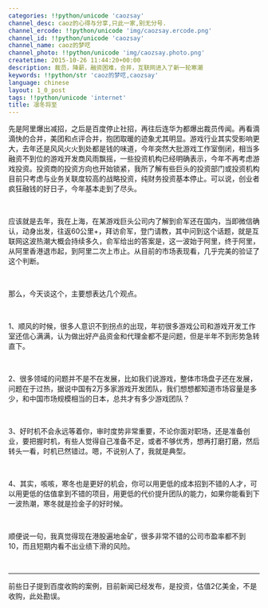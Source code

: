 ```yaml
---
categories: !!python/unicode 'caozsay'
channel_desc: caoz的心得与分享,只此一家,别无分号.
channel_ercode: !!python/unicode 'img/caozsay.ercode.png'
channel_id: !!python/unicode 'caozsay'
channel_name: caoz的梦呓
channel_photo: !!python/unicode 'img/caozsay.photo.png'
createtime: 2015-10-26 11:44:20+00:00
description: 裁员，降薪，融资困难，合并，互联网进入了新一轮寒潮
keywords: !!python/str 'caoz的梦呓,caozsay'
language: chinese
layout: 1_0_post
tags: !!python/unicode 'internet'
title: 凛冬将至
---
```

<div class="rich_media_content" id="js_content">
<p>
         先是阿里爆出减招，之后是百度停止社招，再往后连华为都爆出裁员传闻。再看滴滴快的合并，美团和点评合并，抱团取暖的迹象尤其明显。游戏行业其实受影响更大，去年还是风风火火到处都是钱的味道，今年突然大批游戏工作室倒闭，相当多融资不到位的游戏开发商风雨飘摇，一些投资机构已经明确表示，今年不再考虑游戏投资。投资商的投资方向也开始锁紧，我所了解有些巨头的投资部门或投资机构目前只考虑与业务关联度较高的战略投资，纯财务投资基本停止。可以说，创业者疯狂融钱的好日子，今年基本走到了尽头。
        </p>
<p>
<br/>
</p>
<p>
         应该就是去年，我在上海，在某游戏巨头公司内了解到俞军还在国内，当即微信确认，动身出发，往返60公里+，拜访俞军，登门请教，其中问到这个话题，就是互联网这波热潮大概会持续多久，俞军给出的答案是，这一波始于阿里，终于阿里，从阿里香港退市起，到阿里二次上市止。从目前的市场表现看，几乎完美的验证了这个判断。
        </p>
<p>
<br/>
</p>
<p>
         那么，今天谈这个，主要想表达几个观点。
        </p>
<p>
<br/>
</p>
<p>
         1、顺风的时候，很多人意识不到拐点的出现，年初很多游戏公司和游戏开发工作室还信心满满，认为做出好产品资金和代理金都不是问题，但是半年不到形势急转直下。
        </p>
<p>
<br/>
</p>
<p>
         2、很多领域的问题并不是不在发展，比如我们说游戏，整体市场盘子还在发展，问题在于过热，据说中国有2万多家游戏开发团队，我们想想都知道市场容量是多少，和中国市场规模相当的日本，总共才有多少游戏团队？
        </p>
<p>
<br/>
</p>
<p>
         3、好时机不会永远等着你，审时度势非常重要，不论你面对职场，还是准备创业，要把握时机，有些人觉得自己准备不足，或者不够优秀，想再打磨打磨，然后转头一看，时机已然错过。嗯，不说别人了，我就是典型。
        </p>
<p>
<br/>
</p>
<p>
         4、其实，咳咳，寒冬也是更好的机会，你可以用更低的成本招到不错的人才，可以用更低的估值拿到不错的项目，用更低的代价提升团队的能力，如果你能看到下一波热潮，寒冬就是捡金子的好时候。
        </p>
<p>
<br/>
</p>
<p>
         顺便说一句，我真觉得现在港股遍地金矿，很多非常不错的公司市盈率都不到10，而且短期内看不出业绩下滑的风险。
        </p>
<p>
<br/>
</p>
<hr/>
<p>
         前些日子提到百度收购的案例，目前新闻已经发布，是投资，估值2亿美金，不是收购，此处勘误。
        </p>
</div>